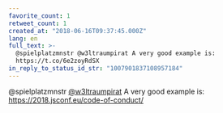 ```yaml
---
favorite_count: 1
retweet_count: 1
created_at: "2018-06-16T09:37:45.000Z"
lang: en
full_text: >-
  @spielplatzmnstr @w3ltraumpirat A very good example is:
  https://t.co/6e2zoyRdSX
in_reply_to_status_id_str: "1007901837108957184"
---
```


@spielplatzmnstr [@w3ltraumpirat](https://twitter.com/w3ltraumpirat) A very good
example is: <https://2018.jsconf.eu/code-of-conduct/>
